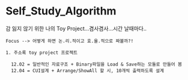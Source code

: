 # Self_Study_Algorithm
감 잃지 않기 위한 나의 Toy Project...겸사겸사...시간 날때마다..
```
Focus --> 어떻게 하면 논.리.적이고 효.율.적으로 짜볼까?!
```

```
1. 주소록 toy project 프로젝트

  12.02 = 일반적인 자료구조 + Binary파일을 Load & Save하는 모듈로 만들어 봄
  12.04 = CUI설계 + Arrange/ShowAll 할 시, 10개씩 출력하도록 설계
```
